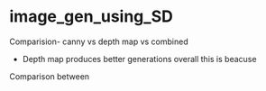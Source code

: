 # image_gen_using_SD
Comparision- canny vs depth map vs combined

* Depth map produces better generations overall
this is beacuse

Comparison between 
